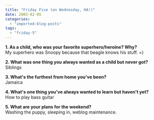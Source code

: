 ```yaml
---
title: "Friday Five (on Wednesday, HA!)"
date: 2003-02-05
categories: 
  - "imported-blog-posts"
tags: 
  - "friday-5"
---
```


**1\. As a child, who was your favorite superhero/heroine? Why?**  
My superhero was Snoopy because that beagle knows his stuff. =)

**2\. What was one thing you always wanted as a child but never got?**  
Siblings

**3\. What's the furthest from home you've been?**  
Jamaica

**4\. What's one thing you've always wanted to learn but haven't yet?**  
How to play bass guitar

**5\. What are your plans for the weekend?**  
Washing the puppy, sleeping in, weblog maintenance.
